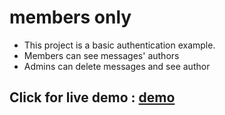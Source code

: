 # members only
- This project is a basic authentication example.
- Members can see messages' authors
- Admins can delete messages and see author
## Click for live demo : [demo](https://members-only-spirolina.herokuapp.com/login)
